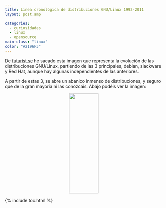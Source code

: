 ```yaml
---
title: Linea cronológica de distribuciones GNU/Linux 1992-2011
layout: post.amp

categories:
  - curiosidades
  - linux
  - opensource
main-class: "linux"
color: "#2196F3"
---
```

De <a target="_blank" href="http://futurist.se/gldt/">futurist.se</a> he sacado esta imagen que representa la evolución de las distribuciones GNU/Linux, partiendo de las 3 principales, debian, slackware y Red Hat, aunque hay algunas independientes de las anteriores.

A partir de estas 3, se abre un abanico inmenso de distribuciones, y seguro que de la gran mayoría ni las conozcáis. Abajo podéis ver la imagen:

<div class="separator" style="clear: both; text-align: center;">
  <a href="https://1.bp.blogspot.com/_IlK2pNFFgGM/TUcbAJpbIvI/AAAAAAAAATg/lO_ldvVkGW8/s1600/linetime.png" imageanchor="1" style="margin-left:1em; margin-right:1em"><img border="0" height="320" width="94" src="https://1.bp.blogspot.com/_IlK2pNFFgGM/TUcbAJpbIvI/AAAAAAAAATg/lO_ldvVkGW8/s320/linetime.png" /></a>
</div>


<!--ad-->



{% include toc.html %}
